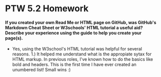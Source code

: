 <!DOCTYPE html>
<html>
<head>
</head>

<body>

<h1>PTW 5.2 Homework</h1>

<h4>If you created your own Read Me or HTML page on GitHub, was GitHub's Markdown Cheat Sheet or W3schools' HTML tutorial a useful aid? Describe your experience using the guide to help you create your page(s).
</h4>

<ul> 
  <li> Yes, using the W3school's HTML tutorial was helpful for several reasons. 1.) It helped me understand what is the appropiate sytax for HTML markup. In previous roles, I've known how to do the basics like bold and headers. This is the first time I have ever created an unumbered list! Small wins :) </li>
  
 </ul> 
  
  
</body>
  
  
  
  
  
  
  
</html>
